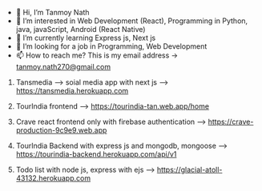 - 👋 Hi, I’m Tanmoy Nath
- 👀 I’m interested in Web Development (React), Programming in Python, java, javaScript, Android (React Native)
- 🌱 I’m currently learning Express js, Next js
- 💞️ I’m looking for a job in Programming, Web Development
- 📫 How to reach me? This is my email address -> tanmoy.nath270@gmail.com 

<!---
Tanmoy2099/Tanmoy2099 is a ✨ special ✨ repository because its `README.md` (this file) appears on your GitHub profile.
You can click the Preview link to take a look at your changes.
--->

1. Tansmedia --> soial media app with next js --> https://tansmedia.herokuapp.com

2. TourIndia frontend --> https://tourindia-tan.web.app/home

3. Crave react frontend only with firebase authentication --> https://crave-production-9c9e9.web.app
 
4. TourIndia Backend with express js and mongodb, mongoose --> https://tourindia-backend.herokuapp.com/api/v1
 
5. Todo list with node js, express with ejs --> https://glacial-atoll-43132.herokuapp.com

